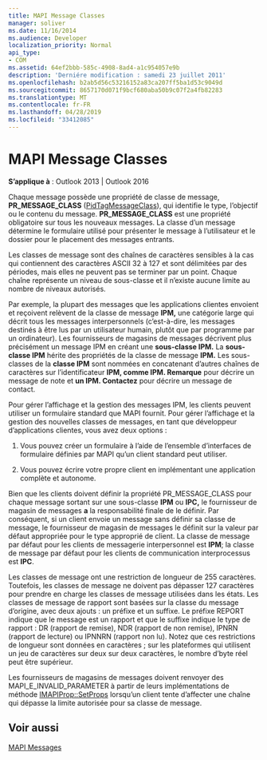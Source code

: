 ```yaml
---
title: MAPI Message Classes
manager: soliver
ms.date: 11/16/2014
ms.audience: Developer
localization_priority: Normal
api_type:
- COM
ms.assetid: 64ef2bbb-585c-4908-8ad4-a1c954057e9b
description: 'Derniére modification : samedi 23 juillet 2011'
ms.openlocfilehash: b2ab5d56c53216152a83ca207ff5ba1d53c9049d
ms.sourcegitcommit: 8657170d071f9bcf680aba50b9c07f2a4fb82283
ms.translationtype: MT
ms.contentlocale: fr-FR
ms.lasthandoff: 04/28/2019
ms.locfileid: "33412085"
---
```

# <a name="mapi-message-classes"></a>MAPI Message Classes

  
  
**S’applique à** : Outlook 2013 | Outlook 2016 
  
Chaque message possède une propriété de classe de message, **PR_MESSAGE_CLASS** ([PidTagMessageClass](pidtagmessageclass-canonical-property.md)), qui identifie le type, l’objectif ou le contenu du message. **PR_MESSAGE_CLASS** est une propriété obligatoire sur tous les nouveaux messages. La classe d’un message détermine le formulaire utilisé pour présenter le message à l’utilisateur et le dossier pour le placement des messages entrants. 
  
Les classes de message sont des chaînes de caractères sensibles à la cas qui contiennent des caractères ASCII 32 à 127 et sont délimitées par des périodes, mais elles ne peuvent pas se terminer par un point. Chaque chaîne représente un niveau de sous-classe et il n’existe aucune limite au nombre de niveaux autorisés. 
  
Par exemple, la plupart des messages que les applications clientes envoient et reçoivent relèvent de la classe de message **IPM,** une catégorie large qui décrit tous les messages interpersonnels (c’est-à-dire, les messages destinés à être lus par un utilisateur humain, plutôt que par programme par un ordinateur). Les fournisseurs de magasins de messages décrivent plus précisément un message IPM en créant une **sous-classe IPM.** La **sous-classe IPM** hérite des propriétés de la classe de message **IPM.** Les sous-classes de la **classe IPM** sont nommées en concatenant d’autres chaînes de caractères sur l’identificateur **IPM, comme IPM. Remarque** pour décrire un message de note et **un IPM. Contactez** pour décrire un message de contact. 
  
Pour gérer l’affichage et la gestion des messages IPM, les clients peuvent utiliser un formulaire standard que MAPI fournit. Pour gérer l’affichage et la gestion des nouvelles classes de messages, en tant que développeur d’applications clientes, vous avez deux options :
  
1. Vous pouvez créer un formulaire à l’aide de l’ensemble d’interfaces de formulaire définies par MAPI qu’un client standard peut utiliser.
    
2. Vous pouvez écrire votre propre client en implémentant une application complète et autonome. 
    
Bien que les clients doivent définir la propriété PR_MESSAGE_CLASS pour chaque message sortant sur une sous-classe **IPM** ou **IPC,** le fournisseur de magasin de messages **a** la responsabilité finale de le définir. Par conséquent, si un client envoie un message sans définir sa classe de message, le fournisseur de magasin de messages le définit sur la valeur par défaut appropriée pour le type approprié de client. La classe de message par défaut pour les clients de messagerie interpersonnel est **IPM**; la classe de message par défaut pour les clients de communication interprocessus est **IPC**. 
  
Les classes de message ont une restriction de longueur de 255 caractères. Toutefois, les classes de message ne doivent pas dépasser 127 caractères pour prendre en charge les classes de message utilisées dans les états. Les classes de message de rapport sont basées sur la classe du message d’origine, avec deux ajouts : un préfixe et un suffixe. Le préfixe REPORT indique que le message est un rapport et que le suffixe indique le type de rapport : DR (rapport de remise), NDR (rapport de non remise), IPNRN (rapport de lecture) ou IPNNRN (rapport non lu). Notez que ces restrictions de longueur sont données en caractères ; sur les plateformes qui utilisent un jeu de caractères sur deux sur deux caractères, le nombre d’byte réel peut être supérieur. 
  
Les fournisseurs de magasins de messages doivent renvoyer des MAPI_E_INVALID_PARAMETER à partir de leurs implémentations de méthode [IMAPIProp::SetProps](imapiprop-setprops.md) lorsqu’un client tente d’affecter une chaîne qui dépasse la limite autorisée pour sa classe de message. 
  
## <a name="see-also"></a>Voir aussi



[MAPI Messages](mapi-messages.md)

